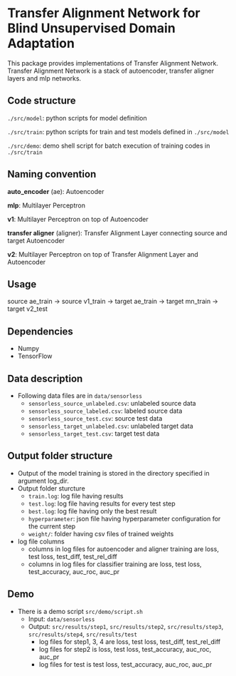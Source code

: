 # Transfer Alignment Network for Blind Unsupervised Domain Adaptation

This package provides implementations of Transfer Alignment Network.
Transfer Alignment Network is a stack of autoencoder, transfer aligner
layers and mlp networks.

## Code structure
`./src/model`: python scripts for model definition

`./src/train`: python scripts for train and test models defined in `./src/model`

`./src/demo`: demo shell script for batch execution of training codes in `./src/train`

## Naming convention
**auto_encoder** (ae): Autoencoder

**mlp**: Multilayer Perceptron

**v1**: Multilayer Perceptron on top of Autoencoder

**transfer aligner** (aligner): Transfer Alignment Layer connecting source and
target Autoencoder

**v2**: Multilayer Perceptron on top of Transfer Alignment Layer and Autoencoder

## Usage
source ae_train -> source v1_train -> target ae_train -> target mn_train -> target v2_test

## Dependencies

* Numpy
* TensorFlow

## Data description
* Following data files are in `data/sensorless`
    * `sensorless_source_unlabeled.csv`: unlabeled source data
    * `sensorless_source_labeled.csv`: labeled source data
    * `sensorless_source_test.csv`: source test data
    * `sensorless_target_unlabeled.csv`: unlabeled target data
    * `sensorless_target_test.csv`: target test data

## Output folder structure
* Output of the model training is stored in the directory specified in argument log_dir.
* Output folder sturcture
	* `train.log`: log file having results
	* `test.log`: log file having results for every test step
	* `best.log`: log file having only the best result
	* `hyperparameter`: json file having hyperparameter configuration for the current step
	* `weight/`: folder having csv files of trained weights
* log file columns
	* columns in log files for autoencoder and aligner training are loss, test loss, test_diff, test_rel_diff
	* columns in log files for classifier training are loss, test loss, test_accuracy, auc_roc, auc_pr

## Demo
* There is a demo script `src/demo/script.sh`
    * Input: `data/sensorless`
    * Output: `src/results/step1`, `src/results/step2`, `src/results/step3`, `src/results/step4`, `src/results/test`
        * log files for step1, 3, 4 are loss, test loss, test_diff, test_rel_diff
        * log files for step2 is loss, test loss, test_accuracy, auc_roc, auc_pr
        * log files for test is test loss, test_accuracy, auc_roc, auc_pr
